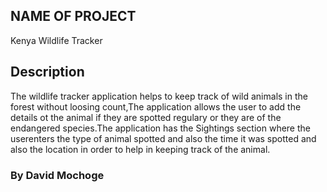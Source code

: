 ## NAME OF PROJECT
Kenya Wildlife Tracker

## Description
The wildlife tracker application helps to keep track of wild animals in the forest without loosing count,The application allows the user to add the details ot the animal if they are spotted regulary or they
are of the endangered species.The application has the Sightings section where the userenters the type of animal spotted and also the time it was spotted and also the location in order to help
in keeping track of the animal.

### By David Mochoge
